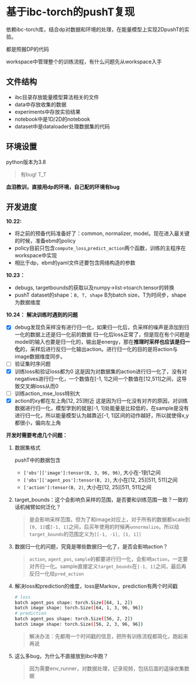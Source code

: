 # 基于ibc-torch的pushT复现
依赖ibc-torch库，结合dp对数据和环境的处理，在能量模型上实现2DpushT的实验。

都是照搬DP的代码

workspace中管理整个的训练流程，有什么问题先从workspace入手

## 文件结构
- ibc目录存放能量模型算法相关的文件
- data中存放收集的数据
- experiments中存放实验结果
- notebook中是1D/2D的notebook
- dataset中是dataloader处理数据集的代码

## 环境设置
python版本为3.8
> 有bug! T_T

**血泪教训，直接用dp的环境，自己配的环境有bug**

## 开发进度
**10.22:** 
- 将之前的预备代码准备好了：common, normalizer, model。现在进入最关键的时候，准备ebm的policy
- policy目前只包含`compute_loss`,`predict_action`两个函数，训练的主程序在workspace中实现
- 相比于dp，ebm的yaml文件还要包含网络构造的参数

**10.23：**
- debugs, targetbounds的获取以及numpy->list->toarch.tensor的转换
- pushT dataset的shape：`B, T, shape` B为batch size，T为时间步，shape为数据维度

**10.24：**
**解决训练时遇到的问题**
- [x] debug发现负采样没有进行归一化，如果归一化后，负采样的噪声是添加到归一化的数据上还是归一化前的数据 
   归一化后loss正常了，但是现在有个问题是model的输入也要是归一化的，输出是energy，那在**推理时采样也应该是归一化**的，采样后进行反归一化输出action。进行归一化的目的是将action与image数据维度同步。
- [ ] 验证集时序问题
- [x] 训练loss和验证loss都为0
   这是因为对数据集的action进行归一化了，没有对negatives进行归一化，一个数值在[-1, 1]之间一个数值在[12,511]之间，这导致交叉熵loss从而0
- [ ] 训练action_mse_loss特别大
- [x] action的xy都在左上角[12, 25]附近
   这是因为归一化没有对齐的原因，对训练数据进行归一化，模型学到的就是[-1, 1]处能量是比较低的，在sample是没有进行归一化，所以能量模型认为越靠近[-1, 1]区间的动作越好，所以就使得x,y都很小，偏向左上角

**开发时需要考虑几个问题：**
1. 数据集格式

   pushT中的数据包含
   - `['obs']['image']:tensor(B, 3, 96, 96)`, 大小在-1到1之间
   - `['obs']['agent_pos']:tensor(B, 2)`, 大小在[12, 25][511, 511]之间
   - `['action']:tensor(B, 2)`, 大小在[12, 25][511, 511]之间
2. target_bounds：这个会影响负采样的范围，是否要和训练范围一致？一致的话机械臂如何泛化？
   > 是会影响采样范围，但为了和image对应上，对于所有的数据都scale到`[0, 1]`或`[-1, 1]`之间，后买年使用的时候再`unnormalize`。所以给`target_bounds`的范围定义为`[[-1, -1], [1, 1]]`
3. 数据归一化的问题，究竟是哪些数据归一化了，是否会影响action？
   > `action`, `agent_pos`, `sample`的都要进行归一化，会影响`action`，一定要对齐归一化。sample直接定义`target_bounds`在`[-1, 1]`之间，最后再反归一化给`pred_action`
4. 解决loss和prediction的维度，loss是Markov，prediction有两个时间戳
    ```bash
    # loss
    batch agent_pos shape: torch.Size([64, 1, 2])
    batch image shape: torch.Size([64, 1, 3, 96, 96])
    # prediction
    batch agent_pos shape: torch.Size([56, 2, 2])
    batch image shape: torch.Size([56, 2, 3, 96, 96])
    ```
   > 解决办法：先都用一个时间戳的信息，把所有训练流程都简化，跑起来再说
5. 这么多bug，为什么不直接放到ibc中跑？
   > 因为需要env_runner，对数据处理，记录视频，包括后面的遥操收集数据



   